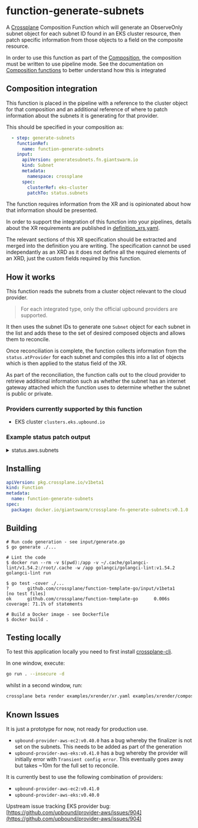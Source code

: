 # function-generate-subnets

A [Crossplane] Composition Function which will generate an ObserveOnly subnet
object for each subnet ID found in an EKS cluster resource, then patch specific
information from those objects to a field on the composite resource.

In order to use this function as part of the [Composition], the composition
must be written to use pipeline mode. See the documentation on 
[Composition functions] to better understand how this is integrated

## Composition integration

This function is placed in the pipeline with a reference to the cluster object
for that composition and an additional reference of where to patch information
about the subnets it is generating for that provider.

This should be specified in your composition as:

```yaml
  - step: generate-subnets
    functionRef:
      name: function-generate-subnets
    input:
      apiVersion: generatesubnets.fn.giantswarm.io
      kind: Subnet
      metadata:
        namespace: crossplane
      spec:
        clusterRef: eks-cluster
        patchTo: status.subnets
```

The function requires information from the XR and is opinionated about how that
information should be presented.

In order to support the integration of this function into your pipelines,
details about the XR requirements are published in 
[definition_xrs.yaml](./package/composite/definition_xrobjectdefinitions.yaml).

The relevant sections of this XR specification should be extracted and merged
into the definition you are writing. The specification cannot be used 
independantly as an XRD as it does not define all the required elements of an 
XRD, just the custom fields required by this function.

## How it works

This function reads the subnets from a cluster object relevant to the cloud
provider.

> For each integrated type, only the official upbound providers are supported.

It then uses the subnet IDs to generate one `Subnet` object for each subnet in
the list and adds these to the set of desired composed objects and allows them
to reconcile.

Once reconciliation is complete, the function collects information from the
`status.atProvider` for each subnet and compiles this into a list of objects
which is then applied to the status field of the XR.

As part of the reconciliation, the function calls out to the cloud provider to
retrieve additional information such as whether the subnet has an internet
gateway attached which the function uses to determine whether the subnet is
public or private.

### Providers currently supported by this function

- EKS cluster `clusters.eks.upbound.io`

### Example status patch output

<details>

<summary>status.aws.subnets</summary>

```yaml
    subnets:
    - availabilityZone: eu-central-1c
      cidrBlock: 192.168.128.0/19
      id: subnet-11111111111111111
      ipv6CidrBlock: ""
      isIpV6: false
      isPublic: false
      tags: {}
    - availabilityZone: eu-central-1b
      cidrBlock: 192.168.64.0/19
      id: subnet-22222222222222222
      ipv6CidrBlock: ""
      isIpV6: false
      isPublic: true
      tags: {}
    - availabilityZone: eu-central-1b
      cidrBlock: 192.168.160.0/19
      id: subnet-33333333333333333
      ipv6CidrBlock: ""
      isIpV6: false
      isPublic: false
      tags: {}
    - availabilityZone: eu-central-1a
      cidrBlock: 192.168.96.0/19
      id: subnet-44444444444444444
      ipv6CidrBlock: ""
      isIpV6: false
      isPublic: false
      tags: {}
    - availabilityZone: eu-central-1c
      cidrBlock: 192.168.32.0/19
      id: subnet-555555555555555555
      ipv6CidrBlock: ""
      isIpV6: false
      isPublic: true
      tags: {}
    - availabilityZone: eu-central-1a
      cidrBlock: 192.168.0.0/19
      id: subnet-6666666666666666666
      ipv6CidrBlock: ""
      isIpV6: false
      isPublic: true
      tags: {}
```

</details>

## Installing

```yaml
apiVersion: pkg.crossplane.io/v1beta1
kind: Function
metadata:
  name: function-generate-subnets
spec:
  package: docker.io/giantswarm/crossplane-fn-generate-subnets:v0.1.0
```

## Building

```shell
# Run code generation - see input/generate.go
$ go generate ./...

# Lint the code
$ docker run --rm -v $(pwd):/app -v ~/.cache/golangci-lint/v1.54.2:/root/.cache -w /app golangci/golangci-lint:v1.54.2 golangci-lint run

$ go test -cover ./...
?       github.com/crossplane/function-template-go/input/v1beta1        [no test files]
ok      github.com/crossplane/function-template-go      0.006s  coverage: 71.1% of statements

# Build a Docker image - see Dockerfile
$ docker build .
```

## Testing locally

To test this application locally you need to first install [crossplane-cli].

In one window, execute:

```bash
go run . --insecure -d
```

whilst in a second window, run:

```bash
crossplane beta render examples/xrender/xr.yaml examples/xrender/composition.yaml examples/xrender/functions.yaml -o examples/xrender/observed.yaml
```

## Known Issues

It is just a prototype for now, not ready for production use.

- `upbound-provider-aws-ec2:v0.40.0` has a bug whereby the finalizer is not set on the subnets. This needs to be added as part of the generation
- `upbound-provider-aws-eks:v0.41.0` has a bug whereby the provider will initially error with `Transient config error`.
  This eventually goes away but takes ~10m for the full set to reconcile.

It is currently best to use the following combination of providers:

- `upbound-provider-aws-ec2:v0.41.0`
- `upbound-provider-aws-eks:v0.40.0`

Upstream issue tracking EKS provider bug: [https://github.com/upbound/provider-aws/issues/904](https://github.com/upbound/provider-aws/issues/904)

[Crossplane]: https://crossplane.io
[crossplane-cli]: https://github.com/crossplane/crossplane/releases/tag/v1.14.0-rc.1
[Composition]: https://docs.crossplane.io/v1.13/concepts/compositions
[Composition functions]: https://docs.crossplane.io/latest/concepts/compositions/#use-composition-functions
[RunFunctionRequest]: https://github.com/crossplane/function-sdk-go/blob/a4ada4f934f6f8d3f9018581199c6c71e0343d13/proto/v1beta1/run_function.proto#L36
[xrender]: https://github.com/crossplane-contrib/xrender
